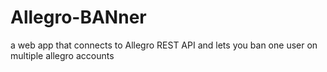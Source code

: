 # Allegro-BANner
a web app that connects to Allegro REST API and lets you ban one user on multiple allegro accounts
